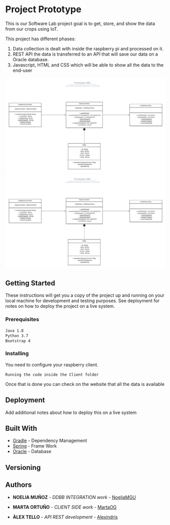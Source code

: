 # Project Prototype

This is our Software Lab project goal is to get, store, and show the data from our crops using IoT.

This project has different phases:
1. Data collection is dealt with inside the raspberry pi and processed on it.
2. REST API  the data is transferred to an API that will save our data on a Oracle database.
3. Javascript, HTML and CSS which will be able to show all the data to the end-user  

![IMAGE](https://github.com/alexindris/Project_Prototype/blob/master/Project_Prototype_DataDisplay/Prototype%20UML.png)
![IMAGE](Project_Prototype_DataDisplay/Prototype%20UML.png) 

## Getting Started

These instructions will get you a copy of the project up and running on your local machine for development and testing purposes. See deployment for notes on how to deploy the project on a live system.

### Prerequisites

```
Java 1.8
Python 3.7
Bootstrap 4
```

### Installing

You need to configure your raspberry client.

```
Running the code inside the Client folder
```

Once that is done you can check on the website that all the data is available

## Deployment

Add additional notes about how to deploy this on a live system

## Built With

* [Gradle](https://gradle.org/) - Dependency Management
* [Spring](https://spring.io/) - Frame Work
* [Oracle](https://www.oracle.com/) - Database


## Versioning



## Authors

* **NOELIA MUÑOZ** - *DDBB INTEGRATION work* - [NoeliaMGU](https://github.com/NoeliaMGU)

* **MARTA ORTUÑO** - *CLIENT SIDE work* - [MartaOG](https://github.com/MartaOG)

* **ÀLEX TELLO** - *API REST development* - [Alexindris](https://github.com/alexindris)
